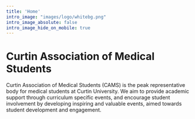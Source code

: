 ```yaml
---
title: 'Home'
intro_image: "images/logo/whitebg.png"
intro_image_absolute: false
intro_image_hide_on_mobile: true
---
```


# Curtin Association of Medical Students

Curtin Association of Medical Students (CAMS) is the peak representative body for medical students at Curtin University. We aim to provide academic support through curriculum specific events, and encourage student involvement by developing inspiring and valuable events, aimed towards student development and engagement.
